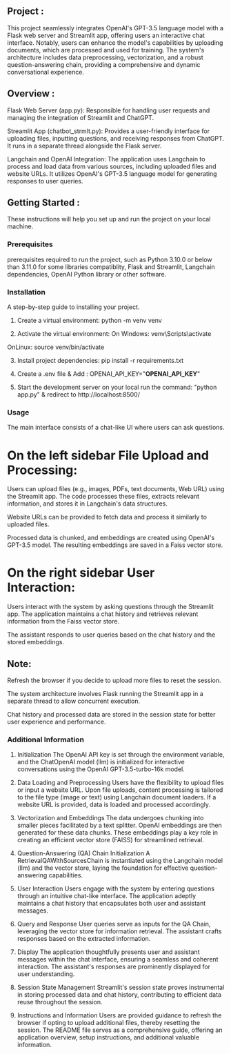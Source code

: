 ## Project :
This project seamlessly integrates OpenAI's GPT-3.5 language model with a Flask web server and Streamlit app, offering users an interactive chat interface. Notably, users can enhance the model's capabilities by uploading documents, which are processed and used for training. The system's architecture includes data preprocessing, vectorization, and a robust question-answering chain, providing a comprehensive and dynamic conversational experience.

## Overview :
Flask Web Server (app.py): Responsible for handling user requests and managing the integration of Streamlit and ChatGPT.

Streamlit App (chatbot_strmlt.py): Provides a user-friendly interface for uploading files, inputting questions, and receiving responses from ChatGPT. It runs in a separate thread alongside the Flask server.

Langchain and OpenAI Integration: The application uses Langchain to process and load data from various sources, including uploaded files and website URLs. It utilizes OpenAI's GPT-3.5 language model for generating responses to user queries.

## Getting Started :

These instructions will help you set up and run the project on your local machine.

### Prerequisites

prerequisites required to run the project, such as Python 3.10.0 or below than 3.11.0 for some libraries compatiblity, Flask and Streamlit, Langchain dependencies, OpenAI Python library or other software.

### Installation

A step-by-step guide to installing your project.

1. Create a virtual environment:
python -m venv venv

2. Activate the virtual environment:
On Windows:
venv\Scripts\activate

OnLinux:
source venv/bin/activate

3. Install project dependencies:
pip install -r requirements.txt

4. Create a .env file & Add : OPENAI_API_KEY="**********OPENAI_API_KEY**********"

5. Start the development server on your local run the command: "python app.py"
& 
redirect to http://localhost:8500/

### Usage
The main interface consists of a chat-like UI where users can ask questions.

# On the left sidebar File Upload and Processing:
Users can upload files (e.g., images, PDFs, text documents, Web URL) using the Streamlit app. The code processes these files, extracts relevant information, and stores it in Langchain's data structures.

Website URLs can be provided to fetch data and process it similarly to uploaded files.

Processed data is chunked, and embeddings are created using OpenAI's GPT-3.5 model. The resulting embeddings are saved in a Faiss vector store.

# On the right sidebar User Interaction:
Users interact with the system by asking questions through the Streamlit app. The application maintains a chat history and retrieves relevant information from the Faiss vector store.

The assistant responds to user queries based on the chat history and the stored embeddings.

## Note: 
Refresh the browser if you decide to upload more files to reset the session.

The system architecture involves Flask running the Streamlit app in a separate thread to allow concurrent execution.

Chat history and processed data are stored in the session state for better user experience and performance.


### Additional Information

1. Initialization
The OpenAI API key is set through the environment variable, and the ChatOpenAI model (llm) is initialized for interactive conversations using the OpenAI GPT-3.5-turbo-16k model.

2. Data Loading and Preprocessing
Users have the flexibility to upload files or input a website URL. Upon file uploads, content processing is tailored to the file type (image or text) using Langchain document loaders. If a website URL is provided, data is loaded and processed accordingly.

3. Vectorization and Embeddings
The data undergoes chunking into smaller pieces facilitated by a text splitter. OpenAI embeddings are then generated for these data chunks. These embeddings play a key role in creating an efficient vector store (FAISS) for streamlined retrieval.

4. Question-Answering (QA) Chain Initialization
A RetrievalQAWithSourcesChain is instantiated using the Langchain model (llm) and the vector store, laying the foundation for effective question-answering capabilities.

5. User Interaction
Users engage with the system by entering questions through an intuitive chat-like interface. The application adeptly maintains a chat history that encapsulates both user and assistant messages.

6. Query and Response
User queries serve as inputs for the QA Chain, leveraging the vector store for information retrieval. The assistant crafts responses based on the extracted information.

7. Display
The application thoughtfully presents user and assistant messages within the chat interface, ensuring a seamless and coherent interaction. The assistant's responses are prominently displayed for user understanding.

8. Session State Management
Streamlit's session state proves instrumental in storing processed data and chat history, contributing to efficient data reuse throughout the session.

9. Instructions and Information
Users are provided guidance to refresh the browser if opting to upload additional files, thereby resetting the session. The README file serves as a comprehensive guide, offering an application overview, setup instructions, and additional valuable information.